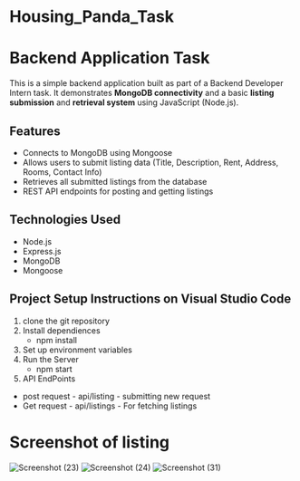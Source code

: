 # Housing_Panda_Task

# Backend Application Task

This is a simple backend application built as part of a Backend Developer Intern task. It demonstrates **MongoDB connectivity** and a basic **listing submission** and **retrieval system** using JavaScript (Node.js).

## Features

- Connects to MongoDB using Mongoose
- Allows users to submit listing data (Title, Description, Rent, Address, Rooms, Contact Info)
- Retrieves all submitted listings from the database
- REST API endpoints for posting and getting listings

## Technologies Used

- Node.js
- Express.js
- MongoDB
- Mongoose

## Project Setup Instructions on Visual Studio Code
1. clone the git repository
2. Install dependiences 
   - npm install
3. Set up environment variables
4. Run the Server 
   - npm start
5.  API EndPoints
   - post request - api/listing - submitting new request
   - Get request - api/listings - For fetching listings

# Screenshot of listing
![Screenshot (23)](https://github.com/user-attachments/assets/1427dfd8-5089-42ea-b8ee-13c477b17814)
![Screenshot (24)](https://github.com/user-attachments/assets/a5af38f8-036a-4a68-807d-833ab5a614ee)
![Screenshot (31)](https://github.com/user-attachments/assets/91bec7b8-faa2-4bca-a408-4ed5c7885ffc)








